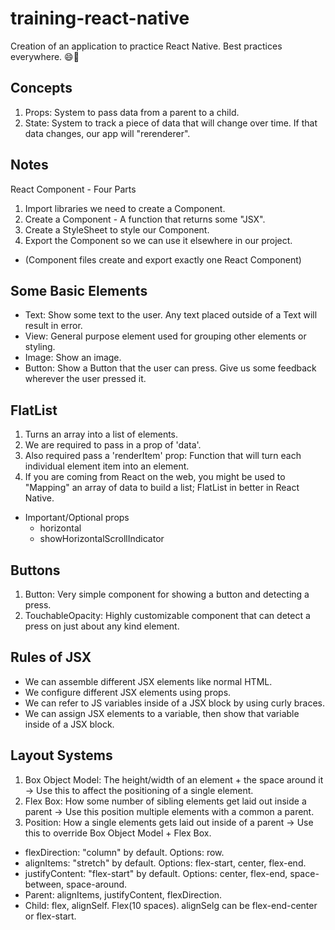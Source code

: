 # training-react-native

Creation of an application to practice React Native. Best practices everywhere. :smile::star2:

## Concepts

1. Props: System to pass data from a parent to a child.
2. State: System to track a piece of data that will change over time. If that data changes, our app will "rerenderer".

## Notes

React Component - Four Parts

1. Import libraries we need to create a Component.
2. Create a Component - A function that returns some "JSX".
3. Create a StyleSheet to style our Component.
4. Export the Component so we can use it elsewhere in our project.

- (Component files create and export exactly one React Component)

## Some Basic Elements

- Text: Show some text to the user. Any text placed outside of a Text will result in error.
- View: General purpose element used for grouping other elements or styling.
- Image: Show an image.
- Button: Show a Button that the user can press. Give us some feedback wherever the user pressed it.

## FlatList

1. Turns an array into a list of elements.
2. We are required to pass in a prop of 'data'.
3. Also required pass a 'renderItem' prop: Function that will turn each individual element item into an element.
4. If you are coming from React on the web, you might be used to "Mapping" an array of data to build a list; FlatList in better in React Native.

- Important/Optional props
  - horizontal
  - showHorizontalScrollIndicator

## Buttons

1. Button: Very simple component for showing a button and detecting a press.
2. TouchableOpacity: Highly customizable component that can detect a press on just about any kind element.

## Rules of JSX

- We can assemble different JSX elements like normal HTML.
- We configure different JSX elements using props.
- We can refer to JS variables inside of a JSX block by using curly braces.
- We can assign JSX elements to a variable, then show that variable inside of a JSX block.

## Layout Systems

1. Box Object Model: The height/width of an element + the space around it -> Use this to affect the positioning of a single element.
2. Flex Box: How some number of sibling elements get laid out inside a parent -> Use this position multiple elements with a common a parent.
3. Position: How a single elements gets laid out inside of a parent -> Use this to override Box Object Model + Flex Box.

- flexDirection: "column" by default. Options: row.
- alignItems: "stretch" by default. Options: flex-start, center, flex-end.
- justifyContent: "flex-start" by default. Options: center, flex-end, space-between, space-around.
- Parent: alignItems, justifyContent, flexDirection.
- Child: flex, alignSelf. Flex(10 spaces). alignSelg can be flex-end-center or flex-start.
